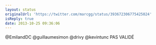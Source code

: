 ```yaml
---
layout: status
originalUrl: 'https://twitter.com/marcgg/status/393672306775425024'
isReply: true
date: 2013-10-25 09:36:06
---
```


@EmilandDC @guillaumesimon @drivy @kevintunc PAS VALIDÉ
